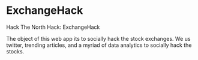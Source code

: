 # ExchangeHack
Hack The North Hack: ExchangeHack

The object of this web app its to socially hack the stock exchanges. We us twitter, trending articles, and a myriad of data analytics to socially hack the stocks.
